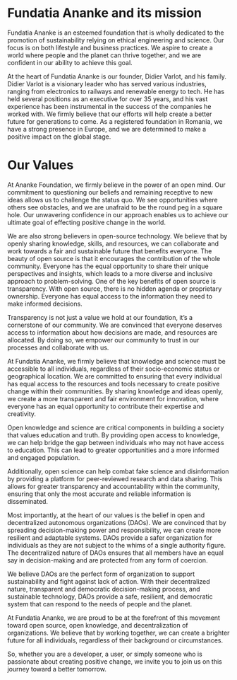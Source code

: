 # Fundatia Ananke and its mission

Fundatia Ananke is an esteemed foundation that is wholly dedicated to the promotion of sustainability relying on ethical engineering and science. Our focus is on both lifestyle and business practices. We aspire to create a world where people and the planet can thrive together, and we are confident in our ability to achieve this goal. 

At the heart of Fundatia Ananke is our founder, Didier Varlot, and his family. Didier Varlot is a visionary leader who has served various industries, ranging from electronics to railways and renewable energy to tech. He has held several positions as an executive for over 35 years, and his vast experience has been instrumental in the success of the companies he worked with.
We firmly believe that our efforts will help create a better future for generations to come. As a registered foundation in Romania, we have a strong presence in Europe, and we are determined to make a positive impact on the global stage.

# Our Values

At Ananke Foundation, we firmly believe in the power of an open mind. Our commitment to questioning our beliefs and remaining receptive to new ideas allows us to challenge the status quo. We see opportunities where others see obstacles, and we are unafraid to be the round peg in a square hole. Our unwavering confidence in our approach enables us to achieve our ultimate goal of effecting positive change in the world.

We are also strong believers in open-source technology. We believe that by openly sharing knowledge, skills, and resources, we can collaborate and work towards a fair and sustainable future that benefits everyone. The beauty of open source is that it encourages the contribution of the whole community. Everyone has the equal opportunity to share their unique perspectives and insights, which leads to a more diverse and inclusive approach to problem-solving.
One of the key benefits of open source is transparency. With open source, there is no hidden agenda or proprietary ownership. Everyone has equal access to the information they need to make informed decisions.

Transparency is not just a value we hold at our foundation, it’s a cornerstone of our community. We are convinced that everyone deserves access to information about how decisions are made, and resources are allocated. By doing so, we empower our community to trust in our processes and collaborate with us.

At Fundatia Ananke, we firmly believe that knowledge and science must be accessible to all individuals, regardless of their socio-economic status or geographical location. We are committed to ensuring that every individual has equal access to the resources and tools necessary to create positive change within their communities.
By sharing knowledge and ideas openly, we create a more transparent and fair environment for innovation, where everyone has an equal opportunity to contribute their expertise and creativity. 

Open knowledge and science are critical components in building a society that values education and truth. By providing open access to knowledge, we can help bridge the gap between individuals who may not have access to education. This can lead to greater opportunities and a more informed and engaged population.

Additionally, open science can help combat fake science and disinformation by providing a platform for peer-reviewed research and data sharing. This allows for greater transparency and accountability within the community, ensuring that only the most accurate and reliable information is disseminated.

Most importantly, at the heart of our values is the belief in open and decentralized autonomous organizations (DAOs). We are convinced that by spreading decision-making power and responsibility, we can create more resilient and adaptable systems.
DAOs provide a safer organization for individuals as they are not subject to the whims of a single authority figure. The decentralized nature of DAOs ensures that all members have an equal say in decision-making and are protected from any form of coercion. 

We believe DAOs are the perfect form of organization to support sustainability and fight against lack of action. With their decentralized nature, transparent and democratic decision-making process, and sustainable technology, DAOs provide a safe, resilient, and democratic system that can respond to the needs of people and the planet.

At Fundatia Ananke, we are proud to be at the forefront of this movement toward open source, open knowledge, and decentralization of organizations. We believe that by working together, we can create a brighter future for all individuals, regardless of their background or circumstances.  

So, whether you are a developer, a user, or simply someone who is passionate about creating positive change, we invite you to join us on this journey toward a better tomorrow. 

